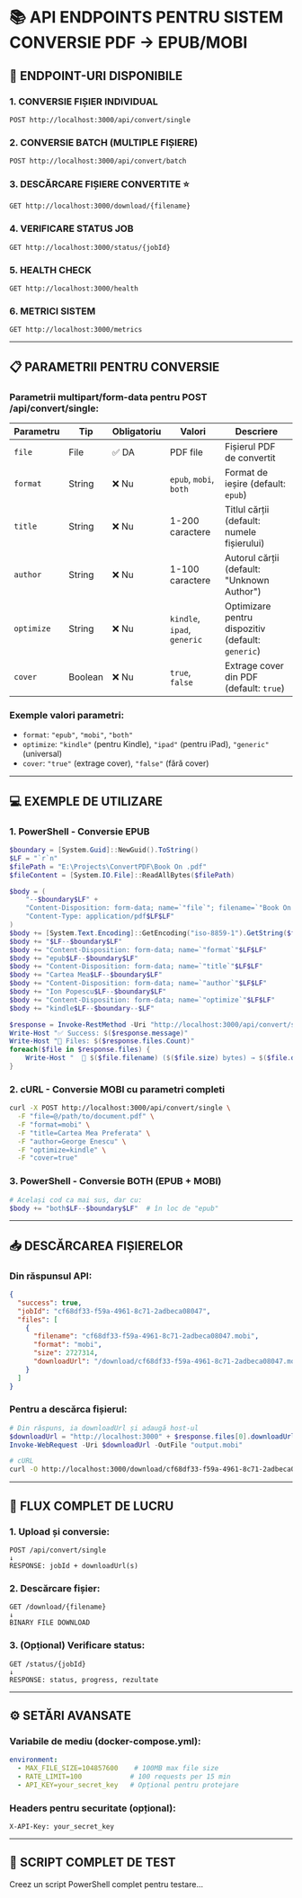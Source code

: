# 📚 API ENDPOINTS PENTRU SISTEM CONVERSIE PDF → EPUB/MOBI

## 🔗 ENDPOINT-URI DISPONIBILE

### 1. **CONVERSIE FIȘIER INDIVIDUAL**
```
POST http://localhost:3000/api/convert/single
```

### 2. **CONVERSIE BATCH (MULTIPLE FIȘIERE)**
```
POST http://localhost:3000/api/convert/batch
```

### 3. **DESCĂRCARE FIȘIERE CONVERTITE** ⭐
```
GET http://localhost:3000/download/{filename}
```

### 4. **VERIFICARE STATUS JOB**
```
GET http://localhost:3000/status/{jobId}
```

### 5. **HEALTH CHECK**
```
GET http://localhost:3000/health
```

### 6. **METRICI SISTEM**
```
GET http://localhost:3000/metrics
```

---

## 📋 PARAMETRII PENTRU CONVERSIE

### **Parametrii multipart/form-data pentru POST /api/convert/single:**

| Parametru | Tip | Obligatoriu | Valori | Descriere |
|-----------|-----|-------------|--------|-----------|
| `file` | File | ✅ DA | PDF file | Fișierul PDF de convertit |
| `format` | String | ❌ Nu | `epub`, `mobi`, `both` | Format de ieșire (default: `epub`) |
| `title` | String | ❌ Nu | 1-200 caractere | Titlul cărții (default: numele fișierului) |
| `author` | String | ❌ Nu | 1-100 caractere | Autorul cărții (default: "Unknown Author") |
| `optimize` | String | ❌ Nu | `kindle`, `ipad`, `generic` | Optimizare pentru dispozitiv (default: `generic`) |
| `cover` | Boolean | ❌ Nu | `true`, `false` | Extrage cover din PDF (default: `true`) |

### **Exemple valori parametri:**
- `format`: `"epub"`, `"mobi"`, `"both"`
- `optimize`: `"kindle"` (pentru Kindle), `"ipad"` (pentru iPad), `"generic"` (universal)
- `cover`: `"true"` (extrage cover), `"false"` (fără cover)

---

## 💻 EXEMPLE DE UTILIZARE

### **1. PowerShell - Conversie EPUB**
```powershell
$boundary = [System.Guid]::NewGuid().ToString()
$LF = "`r`n"
$filePath = "E:\Projects\ConvertPDF\Book On .pdf"
$fileContent = [System.IO.File]::ReadAllBytes($filePath)

$body = (
    "--$boundary$LF" +
    "Content-Disposition: form-data; name=`"file`"; filename=`"Book On .pdf`"$LF" +
    "Content-Type: application/pdf$LF$LF"
) 
$body += [System.Text.Encoding]::GetEncoding("iso-8859-1").GetString($fileContent)
$body += "$LF--$boundary$LF"
$body += "Content-Disposition: form-data; name=`"format`"$LF$LF"
$body += "epub$LF--$boundary$LF"
$body += "Content-Disposition: form-data; name=`"title`"$LF$LF"
$body += "Cartea Mea$LF--$boundary$LF"
$body += "Content-Disposition: form-data; name=`"author`"$LF$LF"
$body += "Ion Popescu$LF--$boundary$LF"
$body += "Content-Disposition: form-data; name=`"optimize`"$LF$LF"
$body += "kindle$LF--$boundary--$LF"

$response = Invoke-RestMethod -Uri "http://localhost:3000/api/convert/single" -Method Post -Body $body -ContentType "multipart/form-data; boundary=$boundary"
Write-Host "✅ Success: $($response.message)"
Write-Host "📁 Files: $($response.files.Count)"
foreach($file in $response.files) {
    Write-Host "  📄 $($file.filename) ($($file.size) bytes) → $($file.downloadUrl)"
}
```

### **2. cURL - Conversie MOBI cu parametri completi**
```bash
curl -X POST http://localhost:3000/api/convert/single \
  -F "file=@/path/to/document.pdf" \
  -F "format=mobi" \
  -F "title=Cartea Mea Preferata" \
  -F "author=George Enescu" \
  -F "optimize=kindle" \
  -F "cover=true"
```

### **3. PowerShell - Conversie BOTH (EPUB + MOBI)**
```powershell
# Același cod ca mai sus, dar cu:
$body += "both$LF--$boundary$LF"  # în loc de "epub"
```

---

## 📥 DESCĂRCAREA FIȘIERELOR

### **Din răspunsul API:**
```json
{
  "success": true,
  "jobId": "cf68df33-f59a-4961-8c71-2adbeca08047",
  "files": [
    {
      "filename": "cf68df33-f59a-4961-8c71-2adbeca08047.mobi",
      "format": "mobi",
      "size": 2727314,
      "downloadUrl": "/download/cf68df33-f59a-4961-8c71-2adbeca08047.mobi"
    }
  ]
}
```

### **Pentru a descărca fișierul:**
```powershell
# Din răspuns, ia downloadUrl și adaugă host-ul
$downloadUrl = "http://localhost:3000" + $response.files[0].downloadUrl
Invoke-WebRequest -Uri $downloadUrl -OutFile "output.mobi"
```

```bash
# cURL
curl -O http://localhost:3000/download/cf68df33-f59a-4961-8c71-2adbeca08047.mobi
```

---

## 🎯 FLUX COMPLET DE LUCRU

### **1. Upload și conversie:**
```
POST /api/convert/single
↓
RESPONSE: jobId + downloadUrl(s)
```

### **2. Descărcare fișier:**
```
GET /download/{filename}
↓
BINARY FILE DOWNLOAD
```

### **3. (Opțional) Verificare status:**
```
GET /status/{jobId}
↓
RESPONSE: status, progress, rezultate
```

---

## ⚙️ SETĂRI AVANSATE

### **Variabile de mediu (docker-compose.yml):**
```yaml
environment:
  - MAX_FILE_SIZE=104857600    # 100MB max file size
  - RATE_LIMIT=100            # 100 requests per 15 min
  - API_KEY=your_secret_key   # Opțional pentru protejare
```

### **Headers pentru securitate (opțional):**
```
X-API-Key: your_secret_key
```

---

## 🚀 SCRIPT COMPLET DE TEST

Creez un script PowerShell complet pentru testare...
